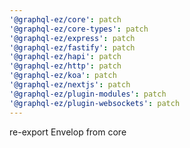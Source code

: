 ```yaml
---
'@graphql-ez/core': patch
'@graphql-ez/core-types': patch
'@graphql-ez/express': patch
'@graphql-ez/fastify': patch
'@graphql-ez/hapi': patch
'@graphql-ez/http': patch
'@graphql-ez/koa': patch
'@graphql-ez/nextjs': patch
'@graphql-ez/plugin-modules': patch
'@graphql-ez/plugin-websockets': patch
---
```


re-export Envelop from core
